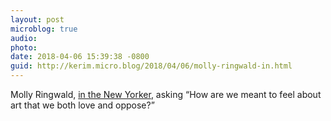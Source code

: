 ```yaml
---
layout: post
microblog: true
audio: 
photo: 
date: 2018-04-06 15:39:38 -0800
guid: http://kerim.micro.blog/2018/04/06/molly-ringwald-in.html
---
```

Molly Ringwald, [in the New Yorker](http://www.newyorker.com/culture/personal-history/what-about-the-breakfast-club-molly-ringwald-metoo-john-hughes-pretty-in-pink), asking “How are we meant to feel about art that we both love and oppose?”
